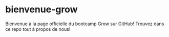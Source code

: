# bienvenue-grow
Bienvenue à la page officielle du bootcamp Grow sur GitHub! Trouvez dans ce repo tout à propos de nous!
